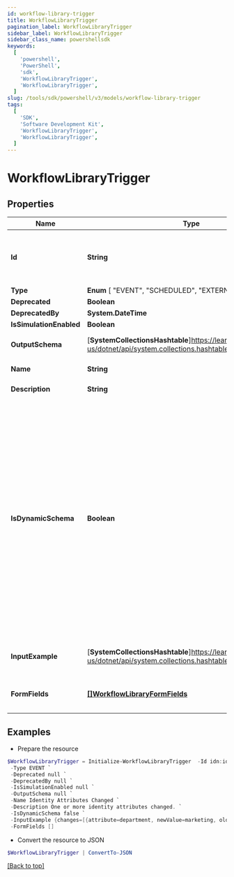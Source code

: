 ```yaml
---
id: workflow-library-trigger
title: WorkflowLibraryTrigger
pagination_label: WorkflowLibraryTrigger
sidebar_label: WorkflowLibraryTrigger
sidebar_class_name: powershellsdk
keywords:
  [
    'powershell',
    'PowerShell',
    'sdk',
    'WorkflowLibraryTrigger',
    'WorkflowLibraryTrigger',
  ]
slug: /tools/sdk/powershell/v3/models/workflow-library-trigger
tags:
  [
    'SDK',
    'Software Development Kit',
    'WorkflowLibraryTrigger',
    'WorkflowLibraryTrigger',
  ]
---
```


# WorkflowLibraryTrigger

## Properties

| Name | Type | Description | Notes |
| --- | --- | --- | --- |
| **Id** | **String** | Trigger ID. This is a static namespaced ID for the trigger. | [optional] |
| **Type** | **Enum** [ "EVENT", "SCHEDULED", "EXTERNAL" ] | Trigger type | [optional] |
| **Deprecated** | **Boolean** |  | [optional] |
| **DeprecatedBy** | **System.DateTime** |  | [optional] |
| **IsSimulationEnabled** | **Boolean** |  | [optional] |
| **OutputSchema** | [**SystemCollectionsHashtable**]https://learn.microsoft.com/en-us/dotnet/api/system.collections.hashtable?view=net-9.0 | Example output schema | [optional] |
| **Name** | **String** | Trigger Name | [optional] |
| **Description** | **String** | Trigger Description | [optional] |
| **IsDynamicSchema** | **Boolean** | Determines whether the dynamic output schema is returned in place of the action's output schema. The dynamic schema lists non-static properties, like properties of a workflow form where each form has different fields. These will be provided dynamically based on available form fields. | [optional] [default to $false] |
| **InputExample** | [**SystemCollectionsHashtable**]https://learn.microsoft.com/en-us/dotnet/api/system.collections.hashtable?view=net-9.0 | Example trigger payload if applicable | [optional] |
| **FormFields** | [**[]WorkflowLibraryFormFields**](workflow-library-form-fields) | One or more inputs that the trigger accepts | [optional] |

## Examples

- Prepare the resource

```powershell
$WorkflowLibraryTrigger = Initialize-WorkflowLibraryTrigger  -Id idn:identity-attributes-changed `
 -Type EVENT `
 -Deprecated null `
 -DeprecatedBy null `
 -IsSimulationEnabled null `
 -OutputSchema null `
 -Name Identity Attributes Changed `
 -Description One or more identity attributes changed. `
 -IsDynamicSchema false `
 -InputExample {changes=[{attribute=department, newValue=marketing, oldValue=sales}, {attribute=manager, newValue={id=ee769173319b41d19ccec6c235423236c, name=mean.guy, type=IDENTITY}, oldValue={id=ee769173319b41d19ccec6c235423237b, name=nice.guy, type=IDENTITY}}, {attribute=email, newValue=john.doe@gmail.com, oldValue=john.doe@hotmail.com}], identity={id=ee769173319b41d19ccec6cea52f237b, name=john.doe, type=IDENTITY}} `
 -FormFields []
```

- Convert the resource to JSON

```powershell
$WorkflowLibraryTrigger | ConvertTo-JSON
```

[[Back to top]](#)
